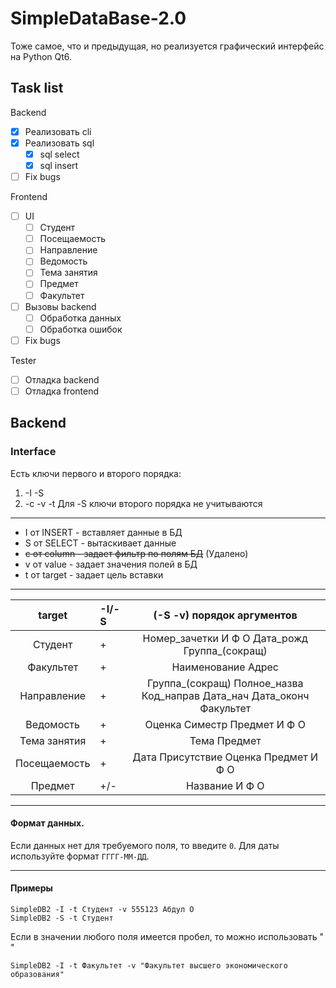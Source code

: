 # SimpleDataBase-2.0
Тоже самое, что и предыдущая, но реализуется графический интерфейс на Python Qt6.

## Task list
Backend
- [X] Реализовать cli
- [X] Реализовать sql
    - [X] sql select
    - [X] sql insert
- [ ] Fix bugs

Frontend
- [ ] UI
    - [ ] Студент
    - [ ] Посещаемость
    - [ ] Направление
    - [ ] Ведомость
    - [ ] Тема занятия
    - [ ] Предмет
    - [ ] Факультет
- [ ] Вызовы backend
    - [ ] Обработка данных
    - [ ] Обработка ошибок
- [ ] Fix bugs

Tester
- [ ] Отладка backend
- [ ] Отладка frontend

## Backend
### Interface
Есть ключи первого и второго порядка:
1. -I -S 
2. -c -v -t 
Для -S ключи второго порядка не учитываются
____
- I от INSERT - вставляет данные в БД
- S от SELECT - вытаскивает данные
- ~~c от column - задает фильтр по полям БД~~ (Удалено)
- v от value  - задает значения полей в БД
- t от target - задает цель вставки
____
| target | -I/-S | (-S -v) порядок аргументов |
|:----:|:----|:----:|
| Студент | + | Номер_зачетки И Ф О Дата_рожд Группа_(сокращ) |
| Факультет | + | Наименование Адрес |
| Направление | + | Группа_(сокращ) Полное_назва Код_направ Дата_нач Дата_оконч Факультет |
| Ведомость | + | Оценка Симестр Предмет И Ф О |
| Тема занятия | + | Тема Предмет |
| Посещаемость | + | Дата Присутствие Оценка Предмет И Ф О |
| Предмет | +/- | Название И Ф О |
____
#### Формат данных.
Если данных нет для требуемого поля, то введите `0`.
Для даты используйте формат `ГГГГ-ММ-ДД`.
____
#### Примеры
```
SimpleDB2 -I -t Студент -v 555123 Абдул О
SimpleDB2 -S -t Студент
```
Если в значении любого поля имеется пробел, то можно использовать " "
```
SimpleDB2 -I -t Факультет -v "Факультет высшего экономического образования"
```
